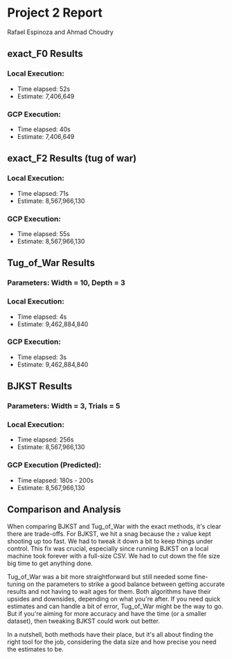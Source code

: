 # Project 2 Report
Rafael Espinoza and Ahmad Choudry

## exact_F0 Results
### Local Execution:
- Time elapsed: 52s
- Estimate: 7,406,649

### GCP Execution:
- Time elapsed: 40s 
- Estimate: 7,406,649 

## exact_F2 Results (tug of war)
### Local Execution:
- Time elapsed: 71s
- Estimate: 8,567,966,130

### GCP Execution:
- Time elapsed: 55s 
- Estimate: 8,567,966,130 

## Tug_of_War Results
### Parameters: Width = 10, Depth = 3
### Local Execution:
- Time elapsed: 4s
- Estimate: 9,462,884,840

### GCP Execution:
- Time elapsed: 3s 
- Estimate: 9,462,884,840 

## BJKST Results
### Parameters: Width = 3, Trials = 5
### Local Execution:
- Time elapsed: 256s
- Estimate: 8,567,966,130

### GCP Execution (Predicted):
- Time elapsed: 180s - 200s
- Estimate: 8,567,966,130

## Comparison and Analysis
When comparing BJKST and Tug_of_War with the exact methods, it's clear there are trade-offs. For BJKST, we hit a snag because the `z` value kept shooting up too fast. We had to tweak it down a bit to keep things under control. This fix was crucial, especially since running BJKST on a local machine took forever with a full-size CSV. We had to cut down the file size big time to get anything done.

Tug_of_War was a bit more straightforward but still needed some fine-tuning on the parameters to strike a good balance between getting accurate results and not having to wait ages for them. Both algorithms have their upsides and downsides, depending on what you're after. If you need quick estimates and can handle a bit of error, Tug_of_War might be the way to go. But if you're aiming for more accuracy and have the time (or a smaller dataset), then tweaking BJKST could work out better.

In a nutshell, both methods have their place, but it's all about finding the right tool for the job, considering the data size and how precise you need the estimates to be.



